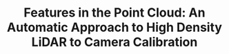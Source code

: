 ---
id:             2019-lidarcal
title:          "Features in the Point Cloud: An Automatic Approach to High Density LiDAR to Camera Calibration"
authors:
    - Me
    - Eduardo
    - MJR
venue:          
year:           "2019-05"
thumbnail:      assets/moreresearch/lidarcal.png
links:
    paper:      assets/moreresearch/lidarcal.pdf

layout: project
short_title: "In this paper, we introduce a novel method to estimate relative pose calibration parameters between the coordinate frames of high-density LiDAR sensors and optical cameras. The main contribution of this paper is the introduction of rendered synthetic LiDAR images using the point cloud reflectivity information that enable the use of 2D feature detectors to match calibration tag corners between the camera image and a dense LiDAR point cloud. Experimental results are evaluated by synthetic tests as well as real data collected using a Livox Mid-40 LiDAR and MYNT EYE D camera. Synthetic tests quantitatively demonstrate low error in transformation under a certain range of noise level. Moreover, our algorithm doesn’t require measurement of the physical size of calibration targets, which avoids the measurement error in real-world applications. Alignment on real data between the modalities shows qualitatively well aligned visual results."
---